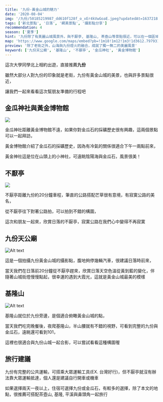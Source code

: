```yaml
---
title: '九份-黃金山城的魅力'
date: '2020-08-04'
img: '/九份/50185219987_dd610f128f_o_xEr4kVwGoaE.jpeg?updatedAt=1637218851648'
tags: ['新北景點', '日落', '網美景點', '攝影點分享']
recommendation: 4
season: ['夏季']
hint: '九份除了有美麗山城風景外，與不厭亭, 基隆山, 茶壺山等景點很近，可以在一個區域玩到很多景點，是新北CP值很高的旅程，但秋冬多雨，較適合夏季前來' 
map: 'https://www.google.com/maps/embed?pb=!1m18!1m12!1m3!1d3612.797931896721!2d121.84337481598097!3d25.10870064144464!2m3!1f0!2f0!3f0!3m2!1i1024!2i768!4f13.1!3m3!1m2!1s0x0%3A0x5f15825aa6a4a7d2!2z5Lmd5Lu96ICB6KGX!5e0!3m2!1szh-TW!2stw!4v1635179771662!5m2!1szh-TW!2stw'
preview: '除了老街之外，山海與九份燈火的融合，成就了獨一無二的美麗風景'
keyword: ['九份天公廟', '基隆山', '不厭亭', '金瓜神社', '黃金博物館']
---
```

這次大學同學北上相約出遊，直接推薦**九份**

雖然大部分人對九份的印象就是老街，九份有黃金山城的美景，也與許多景點很近，

讓我們一起來看看這次幫朋友準備的行程吧

## 金瓜神社與黃金博物館
![](https://ik.imagekit.io/vicharm/九份/50305050761_0265f79243_o_J6YxkNaul.jpeg?updatedAt=1637218871559&tr=w-1024)

金瓜神社距離黃金博物館不遠，如果你對金瓜石的採礦歷史很有興趣，這兩個景點可以一起拜訪，

黃金博物館介紹了金瓜石的採礦歷史，因為有冷氣的關係很適合下午一兩點前來，

黃金神社這是位在山頭上的小神社，可遠眺陰陽海與金瓜石，風景很美！


## 不厭亭
![](https://ik.imagekit.io/vicharm/九份/50188569871_7430e1dc46_o_i701rkfVT.jpeg?updatedAt=1637218853301&tr=h-1024)

不厭亭距離九份約20分鐘車程，筆直的公路搭配芒草很有意境，有寂寞公路的美名，

從不厭亭往下對著公路拍，可以拍到不錯的構圖，

這次和朋友一起來，欣賞日落的不厭亭，寂寞公路在我們心中變得不再寂寞


## 九份天公廟

![Alt text](https://ik.imagekit.io/vicharm/九份/50185219987_dd610f128f_o_xEr4kVwGoaE.jpeg?updatedAt=1637218851648&tr=h-1024)

這是一個拍攝九份黃金山城的攝影點，腹地夠停幾輛汽車，很建議日落時前來，

當天我們在日落前20分鐘從不厭亭趕來，欣賞日落天空色溫從黃到藍的變化，伴隨著山城街燈慢慢點起，很幸運的遇到大霞光，這就是黃金山城最美的模樣

## 基隆山

![Alt text](https://ik.imagekit.io/vicharm/九份/50193461743_a9451afce0_o_LppNqpqxb.jpeg?updatedAt=1637218852581&tr=h-1024)

基隆山就位於九份旁邊，是個適合俯瞰黃金山城的點，

當天我們吃完晚餐後，夜爬基隆山，半山腰就有不錯的視野，可看到完整的九份與金瓜石，遠眺還可看到101，

這裡也很適合與九份山城一起合影，可以嘗試看看這種構圖喔

## 旅行建議
九份有完整的公共運輸，可搭乘大眾運輸工具(EX. 台灣好行)，但不厭亭就沒有辦法靠大眾運輸抵達，個人還是建議自行開車或機車

如果選擇兩天一夜以上，住宿可選擇九份或金瓜石，有較多的選擇，除了本文的地點，很推薦可搭配茶壺山, 基隆, 平溪與鼻頭角一起旅行


